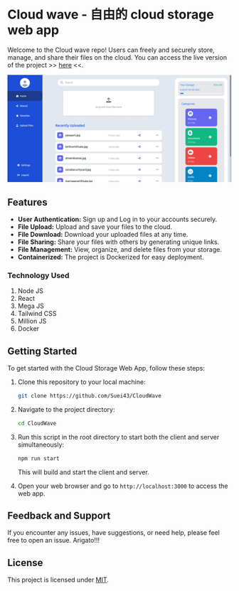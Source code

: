 # Cloud wave - 自由的 cloud storage web app

Welcome to the Cloud wave repo! Users can freely and securely store, manage, and share their files on the cloud. You can access the live version of the project >> [here](https://cloud-wave-x9iy.onrender.com) <<.

![Project Demo](https://github.com/Suei43/CloudWave/blob/main/readme-assets/readme-demo.png)

## Features

- **User Authentication:** Sign up and Log in to your accounts securely.
- **File Upload:** Upload and save your files to the cloud.
- **File Download:** Download your uploaded files at any time.
- **File Sharing:** Share your files with others by generating unique links.
- **File Management:** View, organize, and delete files from your storage.
- **Containerized:** The project is Dockerized for easy deployment.

### Technology Used
1. Node JS
2. React
3. Mega JS
4. Tailwind CSS
5. Million JS
6. Docker

## Getting Started

To get started with the Cloud Storage Web App, follow these steps:

1. Clone this repository to your local machine:

   ```bash
   git clone https://github.com/Suei43/CloudWave
   ```

2. Navigate to the project directory:

   ```bash
   cd CloudWave
   ```

3. Run this script in the root directory to start both the client and server simultaneously:

   ```bash
   npm run start
   ```

   This will build and start the client and server.

4. Open your web browser and go to `http://localhost:3000` to access the web app.


## Feedback and Support

If you encounter any issues, have suggestions, or need help, please feel free to open an issue. Arigato!!!

## License

This project is licensed under [MIT](https://opensource.org/license/mit/).
